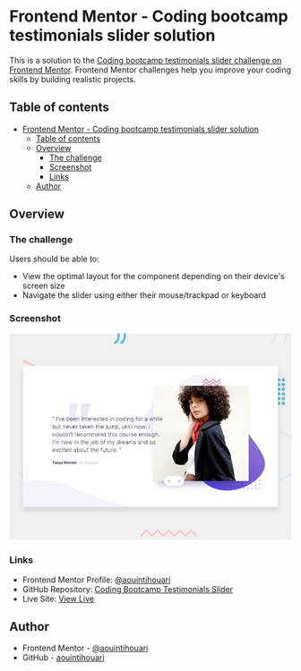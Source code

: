 # Frontend Mentor - Coding bootcamp testimonials slider solution

This is a solution to the [Coding bootcamp testimonials slider challenge on Frontend Mentor](https://www.frontendmentor.io/challenges/coding-bootcamp-testimonials-slider-4FNyLA8JL). Frontend Mentor challenges help you improve your coding skills by building realistic projects.

## Table of contents

- [Frontend Mentor - Coding bootcamp testimonials slider solution](#frontend-mentor---coding-bootcamp-testimonials-slider-solution)
  - [Table of contents](#table-of-contents)
  - [Overview](#overview)
    - [The challenge](#the-challenge)
    - [Screenshot](#screenshot)
    - [Links](#links)
  - [Author](#author)

## Overview

### The challenge

Users should be able to:

- View the optimal layout for the component depending on their device's screen size
- Navigate the slider using either their mouse/trackpad or keyboard

### Screenshot

![](./design/desktop-preview.jpg)

### Links

- Frontend Mentor Profile: [@aouintihouari](https://www.frontendmentor.io/profile/aouintihouari)
- GitHub Repository: [Coding Bootcamp Testimonials Slider](https://github.com/aouintihouari/coding-bootcamp-testimonials-slider)
- Live Site: [View Live](https://aouintihouari.github.io/coding-bootcamp-testimonials-slider/)

## Author

- Frontend Mentor - [@aouintihouari](https://www.frontendmentor.io/profile/aouintihouari)
- GitHub - [aouintihouari](https://github.com/aouintihouari)
